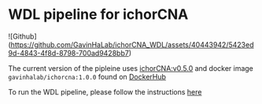 # WDL pipeline for ichorCNA

![Github] (https://github.com/GavinHaLab/ichorCNA_WDL/assets/40443942/5423ed9d-4843-4f8d-8798-700ad9428bb7)

The current version of the pipleine uses [ichorCNA:v0.5.0](https://github.com/GavinHaLab/ichorCNA/releases/tag/v0.5.0) and docker image `gavinhalab/ichorcna:1.0.0` found on [DockerHub](https://hub.docker.com/repository/docker/gavinhalab/ichorcna/general)

To run the WDL pipeline, please follow the instructions [here](https://github.com/GavinHaLab/ichorCNA_WDL/tree/main/WDL#readme)
